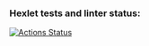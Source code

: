 ### Hexlet tests and linter status:
[![Actions Status](https://github.com/KrylovMikhail1985/java-project-lvl3/workflows/hexlet-check/badge.svg)](https://github.com/KrylovMikhail1985/java-project-lvl3/actions)